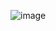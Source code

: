 ![image](https://github.com/Ekaterina7121994/Resume/assets/139957663/2c7345f2-83c7-4ad3-b5a5-073ecfc5fdb7)
